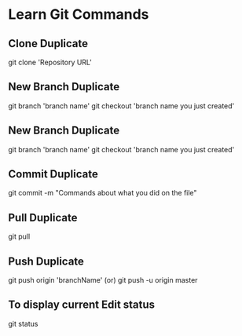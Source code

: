 # Learn Git Commands

## Clone Duplicate
git clone 'Repository URL'

## New Branch Duplicate
git branch 'branch name'
git checkout 'branch name you just created'

## New Branch Duplicate
git branch 'branch name'
git checkout 'branch name you just created'

## Commit Duplicate
git commit -m "Commands about what you did on the file"

## Pull Duplicate
git pull

## Push Duplicate
git push origin 'branchName'
(or)
git push -u origin master

## To display current Edit status

git status
